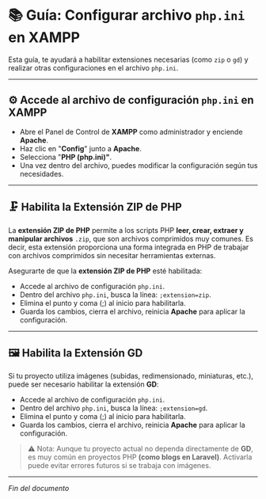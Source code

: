 # 📚 Guía: Configurar archivo `php.ini` en XAMPP

Esta guía, te ayudará a habilitar extensiones necesarias (como `zip` o `gd`) y realizar otras configuraciones en el archivo `php.ini`.

---

## ⚙️ Accede al archivo de configuración `php.ini` en XAMPP

* Abre el Panel de Control de **XAMPP** como administrador y enciende **Apache**.
* Haz clic en "**Config**" junto a **Apache**.
* Selecciona "**PHP (php.ini)"**.
* Una vez dentro del archivo, puedes modificar la configuración según tus necesidades.

---

## 🗜️ Habilita la Extensión ZIP de PHP

La **extensión ZIP de PHP** permite a los scripts PHP **leer, crear, extraer y manipular archivos** `.zip`, que son archivos comprimidos muy comunes. Es decir, esta extensión proporciona una forma integrada en PHP de trabajar con archivos comprimidos sin necesitar herramientas externas.

Asegurarte de que la **extensión ZIP de PHP** esté habilitada:

* Accede al archivo de configuración `php.ini`.
* Dentro del archivo `php.ini`, busca la línea: `;extension=zip`.
* Elimina el punto y coma (;) al inicio para habilitarla.
* Guarda los cambios, cierra el archivo, reinicia **Apache** para aplicar la configuración.

---

## 🖼️ Habilita la Extensión GD

Si tu proyecto utiliza imágenes (subidas, redimensionado, miniaturas, etc.), puede ser necesario habilitar la extensión **GD**:

* Accede al archivo de configuración `php.ini`.
* Dentro del archivo `php.ini`, busca la línea: `;extension=gd`.
* Elimina el punto y coma (;) al inicio para habilitarla.
* Guarda los cambios, cierra el archivo, reinicia **Apache** para aplicar la configuración.

> ⚠️ Nota: Aunque tu proyecto actual no dependa directamente de **GD**, es muy común en proyectos PHP **(como blogs en Laravel)**. Activarla puede evitar errores futuros si se trabaja con imágenes.

---

*Fin del documento*